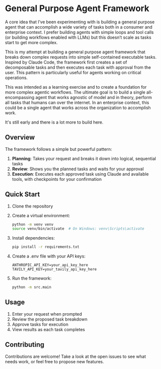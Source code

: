 # General Purpose Agent Framework

A core idea that I’ve been experimenting with is building a general purpose agent that can accomplish a wide variety of tasks both in a consumer and enterprise context. I prefer building agents with simple loops and tool calls (or building workflows enabled with LLMs) but this doesn’t scale as tasks start to get more complex. 

This is my attempt at building a general purpose agent framework that breaks down complex requests into simple self-contained executable tasks. Inspired by Claude Code, the framework first creates a set of decomposable tasks and then executes each task with approval from the user. This pattern is particularly useful for agents working on critical operations. 

This was intended as a learning exercise and to create a foundation for more complex agentic workflows. The ultimate goal is to build a single all-encompassing agent that works agnostic of model and in theory, perform all tasks that humans can over the internet. In an enterprise context, this could be a single agent that works across the organization to accomplish work. 

It's still early and there is a lot more to build here. 

## Overview

The framework follows a simple but powerful pattern:

1. **Planning**: Takes your request and breaks it down into logical, sequential tasks
2. **Review**: Shows you the planned tasks and waits for your approval
3. **Execution**: Executes each approved task using Claude and available tools, with checkpoints for your confirmation


## Quick Start

1. Clone the repository

2. Create a virtual environment:
   ```bash
   python -m venv venv
   source venv/bin/activate  # On Windows: venv\Scripts\activate
   ```

3. Install dependencies:
   ```bash
   pip install -r requirements.txt
   ```

4. Create a .env file with your API keys:
   ```
   ANTHROPIC_API_KEY=your_api_key_here
   TAVILY_API_KEY=your_tavily_api_key_here
   ```

5. Run the framework:
   ```bash
   python -m src.main
   ```

## Usage

1. Enter your request when prompted
2. Review the proposed task breakdown
3. Approve tasks for execution
4. View results as each task completes

## Contributing

Contributions are welcome! Take a look at the open issues to see what needs work, or feel free to propose new features. 
